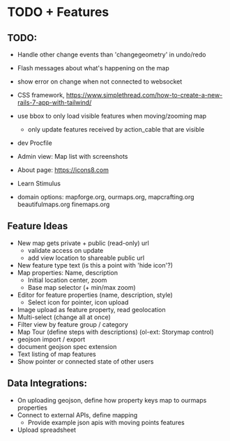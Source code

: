 # TODO + Features

## TODO:

* Handle other change events than 'changegeometry' in undo/redo
* Flash messages about what's happening on the map
* show error on change when not connected to websocket
* CSS framework, https://www.simplethread.com/how-to-create-a-new-rails-7-app-with-tailwind/
* use bbox to only load visible features when moving/zooming map
  * only update features received by action_cable that are visible
* dev Procfile
* Admin view: Map list with screenshots
* About page: https://icons8.com
* Learn Stimulus

* domain options: mapforge.org, ourmaps.org, mapcrafting.org
  beautifulmaps.org finemaps.org


## Feature Ideas

* New map gets private + public (read-only) url
  * validate access on update
  * add view location to shareable public url
* New feature type text (is this a point with 'hide icon'?)
* Map properties: Name, description
  * Initial location center, zoom
  * Base map selector (+ min/max zoom)
* Editor for feature properties (name, description, style)
  * Select icon for pointer, icon upload
* Image upload as feature property, read geolocation
* Multi-select (change all at once)
* Filter view by feature group / category
* Map Tour (define steps with descriptions) (ol-ext: Storymap control)
* geojson import / export
* document geojson spec extension
* Text listing of map features
* Show pointer or connected state of other users


## Data Integrations:

* On uploading geojson, define how property keys map to ourmaps properties
* Connect to external APIs, define mapping
  * Provide example json apis with moving points features
* Upload spreadsheet
